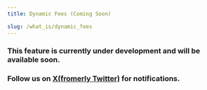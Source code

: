 ```yaml
---
title: Dynamic Fees (Coming Soon)

slug: /what_is/dynamic_fees
---
```


### This feature is currently under development and will be available soon.

### Follow us on [X(fromerly Twitter)](https://x.com/invariant_labs) for notifications.
